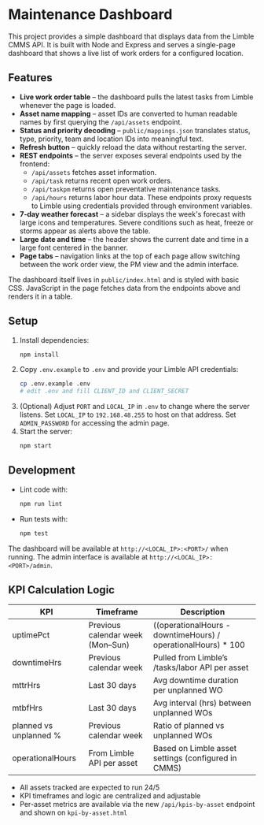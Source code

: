 # Maintenance Dashboard

This project provides a simple dashboard that displays data from the Limble CMMS
API. It is built with Node and Express and serves a single-page dashboard that
shows a live list of work orders for a configured location.

## Features

- **Live work order table** – the dashboard pulls the latest tasks from Limble
  whenever the page is loaded.
- **Asset name mapping** – asset IDs are converted to human readable names by
  first querying the `/api/assets` endpoint.
- **Status and priority decoding** – `public/mappings.json` translates status,
  type, priority, team and location IDs into meaningful text.
- **Refresh button** – quickly reload the data without restarting the server.
- **REST endpoints** – the server exposes several endpoints used by the
  frontend:
  - `/api/assets` fetches asset information.
  - `/api/task` returns recent open work orders.
  - `/api/taskpm` returns open preventative maintenance tasks.
  - `/api/hours` returns labor hour data.
  These endpoints proxy requests to Limble using credentials provided through
  environment variables.
- **7‑day weather forecast** – a sidebar displays the week's forecast with large icons and
  temperatures. Severe conditions such as heat, freeze or storms appear as alerts above the table.
- **Large date and time** – the header shows the current date and time in a large
  font centered in the banner.
- **Page tabs** – navigation links at the top of each page allow switching between
  the work order view, the PM view and the admin interface.

The dashboard itself lives in `public/index.html` and is styled with basic CSS.
JavaScript in the page fetches data from the endpoints above and renders it in a
table.

## Setup

1. Install dependencies:
   ```bash
   npm install
   ```
2. Copy `.env.example` to `.env` and provide your Limble API credentials:
   ```bash
   cp .env.example .env
   # edit .env and fill CLIENT_ID and CLIENT_SECRET
   ```
3. (Optional) Adjust `PORT` and `LOCAL_IP` in `.env` to change where the server listens. Set `LOCAL_IP` to `192.168.48.255` to host on that address. Set `ADMIN_PASSWORD` for accessing the admin page.
4. Start the server:
   ```bash
   npm start
   ```

## Development

- Lint code with:
  ```bash
  npm run lint
  ```
- Run tests with:
  ```bash
  npm test
  ```

The dashboard will be available at `http://<LOCAL_IP>:<PORT>/` when running.
The admin interface is available at `http://<LOCAL_IP>:<PORT>/admin`.

## KPI Calculation Logic

| KPI | Timeframe | Description |
|-----|-----------|-------------|
| uptimePct | Previous calendar week (Mon–Sun) | ((operationalHours - downtimeHours) / operationalHours) * 100 |
| downtimeHrs | Previous calendar week | Pulled from Limble’s /tasks/labor API per asset |
| mttrHrs | Last 30 days | Avg downtime duration per unplanned WO |
| mtbfHrs | Last 30 days | Avg interval (hrs) between unplanned WOs |
| planned vs unplanned % | Previous calendar week | Ratio of planned vs unplanned WOs |
| operationalHours | From Limble API per asset | Based on Limble asset settings (configured in CMMS) |

* All assets tracked are expected to run 24/5
* KPI timeframes and logic are centralized and adjustable
* Per-asset metrics are available via the new `/api/kpis-by-asset` endpoint and shown on `kpi-by-asset.html`
